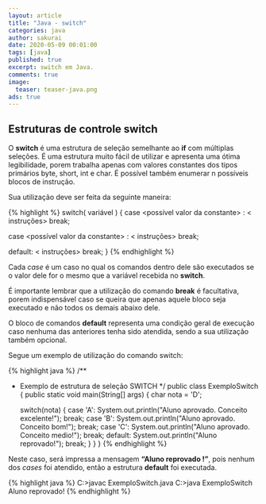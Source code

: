 ```yaml
---
layout: article
title: "Java - switch"
categories: java
author: sakurai
date: 2020-05-09 00:01:00
tags: [java]
published: true
excerpt: switch em Java.
comments: true
image:
  teaser: teaser-java.png
ads: true
---
```


## Estruturas de controle switch

O **switch** é uma estrutura de seleção semelhante ao **if** com múltiplas seleções. É uma estrutura muito fácil de utilizar e apresenta uma ótima legibilidade, porem trabalha apenas com valores constantes dos tipos primários byte, short, int e char. É possível também enumerar n possíveis blocos de instrução.

Sua utilização deve ser feita da seguinte maneira:

{% highlight %}
switch( variável ) {
  case <possível valor da constante> :
    < instruções>
    break;

  case <possível valor da constante> :
    < instruções>
    break;

  default:
  < instruções>
    break;
}
{% endhighlight %}

Cada *case* é um caso no qual os comandos dentro dele são executados se o valor dele for o mesmo que a variável recebida no **switch**.

É importante lembrar que a utilização do comando **break** é facultativa, porem indispensável caso se queira que apenas aquele bloco seja executado e não todos os demais abaixo dele.

O bloco de comandos **default** representa uma condição geral de execução caso nenhuma das anteriores tenha sido atendida, sendo a sua utilização também opcional.

Segue um exemplo de utilização do comando switch:

{% highlight java %}
/**
 * Exemplo de estrutura de seleção SWITCH
 */
public class ExemploSwitch {
  public static void main(String[] args) {
    char nota = 'D';

    switch(nota) {
      case 'A':
        System.out.println("Aluno aprovado. Conceito excelente!");
        break;
      case 'B':
        System.out.println("Aluno aprovado. Conceito bom!");
        break;
      case 'C':
        System.out.println("Aluno aprovado. Conceito medio!");
        break;
      default:
        System.out.println("Aluno reprovado!");
        break;
    }
  }
}
{% endhighlight %}

Neste caso, será impressa a mensagem **“Aluno reprovado !”**, pois nenhum dos *cases* foi atendido, então a estrutura **default** foi executada.

{% highlight java %}
C:\>javac ExemploSwitch.java
C:\>java ExemploSwitch
Aluno reprovado!
{% endhighlight %}